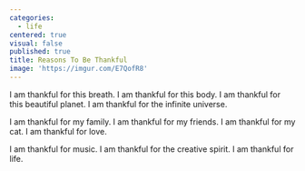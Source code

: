 ```yaml
---
categories:
  - life
centered: true
visual: false
published: true
title: Reasons To Be Thankful
image: 'https://imgur.com/E7QofR8'
---
```

I am thankful for this breath.
I am thankful for this body.
I am thankful for this beautiful planet.
I am thankful for the infinite universe.

I am thankful for my family.
I am thankful for my friends.
I am thankful for my cat.
I am thankful for love.

I am thankful for music.
I am thankful for the creative spirit.
I am thankful for life.

